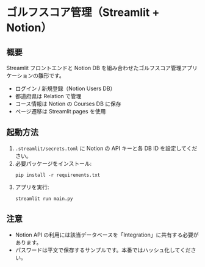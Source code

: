 # ゴルフスコア管理（Streamlit + Notion）

## 概要
Streamlit フロントエンドと Notion DB を組み合わせたゴルフスコア管理アプリケーションの雛形です。
- ログイン / 新規登録（Notion Users DB）
- 都道府県は Relation で管理
- コース情報は Notion の Courses DB に保存
- ページ遷移は Streamlit pages を使用

## 起動方法
1. `.streamlit/secrets.toml` に Notion の API キーと各 DB ID を設定してください。
2. 必要パッケージをインストール:
   ```
   pip install -r requirements.txt
   ```
3. アプリを実行:
   ```
   streamlit run main.py
   ```

## 注意
- Notion API の利用には該当データベースを「Integration」に共有する必要があります。
- パスワードは平文で保存するサンプルです。本番ではハッシュ化してください。
